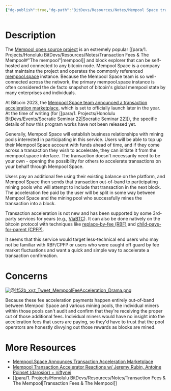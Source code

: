 ```yaml
---
{"dg-publish":true,"dg-path":"BitDevs/Resources/Notes/Mempool Space transaction acceleration marketplace.md","permalink":"/bit-devs/resources/notes/mempool-space-transaction-acceleration-marketplace/","title":"Mempool Space transaction acceleration marketplace","noteIcon":"3","created":"2023-05-28T15:27:12.235-10:00","updated":"2023-05-29T12:31:26.193-10:00"}
---
```



# Description

The [Mempool open source project](https://mempool.space/about) is an extremely popular [[para/1. Projects/Honolulu BitDevs/Resources/Notes/Transaction Fees & The Mempool#"The mempool"\|mempool]] and block explorer that can be self-hosted and connected to any bitcoin node. Mempool Space is a company that maintains the project and operates the commonly referenced [mempool.space](https://mempool.space/) instance. Because the Mempool Space team is so well-connected across the network, the primary mempool.space instance is often considered the de facto snapshot of bitcoin's global mempool state by many enterprises and individuals. 

At Bitcoin 2023, the [Mempool Space team announced a transaction acceleration marketplace](https://youtu.be/ebLpn_d133Y), which is set to officially launch later in the year. At the time of writing (for [[para/1. Projects/Honolulu BitDevs/Events/Socratic Seminar 22\|Socratic Seminar 22]]), the specific details of how this program works have not been released yet.

Generally, Mempool Space will establish business relationships with mining pools interested in participating in this service. Users will be able to top up their Mempool Space account with funds ahead of time, and if they come across a transaction they wish to accelerate, they can initiate it from the mempool.space interface. The transaction doesn't necessarily need to be your own - opening the possibility for others to accelerate transactions on your behalf through Mempool Space.

Users pay an additional fee using their existing balance on the platform, and Mempool Space then sends that transaction out-of-band to participating mining pools who will attempt to include that transaction in the next block. The acceleration fee paid by the user will be split in some way between Mempool Space and the mining pool who successfully mines the transaction into a block.

Transaction acceleration is not new and has been supported by some 3rd-party services for years (e.g., [ViaBTC](https://www.viabtc.com/tools/txaccelerator)). It can also be done natively on the bitcoin protocol with techniques like [replace-by-fee (RBF)](https://river.com/learn/terms/r/replace-by-fee-rbf) and [child-pays-for-parent (CPFP)](https://river.com/learn/terms/c/child-pays-for-parent-cpfp/). 

It seems that this service would target less-technical end users who may not be familiar with RBF/CPFP or users who were caught off guard by fee market fluctuations and want a quick and simple way to accelerate a transaction confirmation.

# Concerns

[![@1f52b_xyz_Tweet_MempoolFeeAcceleration_Drama.png](/img/user/para/artifacts/@1f52b_xyz_Tweet_MempoolFeeAcceleration_Drama.png)](https://nitter.at/1f52b_xyz/status/1659673323834408962#m)

Because these fee acceleration payments happen entirely out-of-band between Mempool Space and various mining pools, the individual miners within those pools can't audit and confirm that they're receiving the proper cut of those additional fees. Individual miners would have no insight into the acceleration fees that users are paying, so they'd have to trust that the pool operators are honestly divvying out those rewards as blocks are mined.

# More Resources
- [Mempool.Space Announces Transaction Acceleration Marketplace](https://www.nobsbitcoin.com/mempool-acceleration-marketplace-upcoming/)
- [Mempool Transaction Accelerator Reactions w/ Jeremy Rubin, Antoine Poinset (darosior) + niftynei](https://youtu.be/kndOXJn6AK8)
- [[para/1. Projects/Honolulu BitDevs/Resources/Notes/Transaction Fees & The Mempool\|Transaction Fees & The Mempool]]